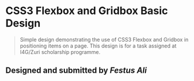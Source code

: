 # CSS3 Flexbox and Gridbox Basic Design

> Simple design demonstrating the use of CSS3 Flexbox and Gridbox in positioning items on a page.
> This design is for a task assigned at I4G/Zuri scholarship programme.

## Designed and submitted by *Festus Ali*

